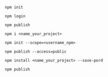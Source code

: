 ```
npm init
```
```
npm login
```
```
npm publish
```
```
npm i <name_your_project>
```
```
npm init --scope=<username_npm>
```
```
npm publish --access=public
```
```
npm install <name_your_project> --save-pord
```
```
npm publish
```
